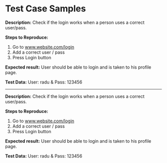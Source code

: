 # Test Case Samples


**Description:** 
Check if the login works when a person uses a correct user/pass.

**Steps to Reproduce:**
1. Go to www.website.com/login
2. Add a correct user / pass
3. Press Login button

**Expected result:**
User should be able to login and is taken to his profile page.

**Test Data:**
User: radu  &  Pass: 123456


------------------------

**Description:** 
Check if the login works when a person uses a correct user/pass.

**Steps to Reproduce:**
1. Go to www.website.com/login
2. Add a correct user / pass
3. Press Login button

**Expected result:**
User should be able to login and is taken to his profile page.

**Test Data:**
User: radu  &  Pass: 123456
